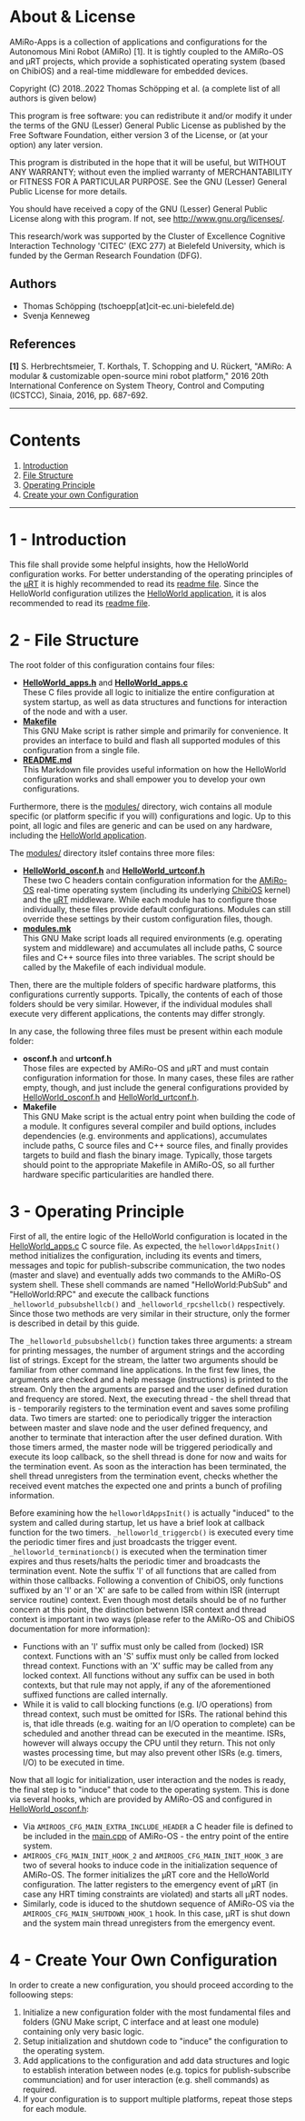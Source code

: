 About & License
===============

AMiRo-Apps is a collection of applications and configurations for the Autonomous
Mini Robot (AMiRo) [1]. It is tightly coupled to the AMiRo-OS and µRT projects,
which provide a sophisticated operating system (based on ChibiOS) and a
real-time middleware for embedded devices.

Copyright (C) 2018..2022 Thomas Schöpping et al. (a complete list of all authors
is given below)

This program is free software: you can redistribute it and/or modify it under
the terms of the GNU (Lesser) General Public License as published by the Free Software
Foundation, either version 3 of the License, or (at your option) any later
version.

This program is distributed in the hope that it will be useful, but WITHOUT ANY
WARRANTY; without even the implied warranty of MERCHANTABILITY or FITNESS FOR A
PARTICULAR PURPOSE. See the GNU (Lesser) General Public License for more details.

You should have received a copy of the GNU (Lesser) General Public License along with
this program. If not, see <http://www.gnu.org/licenses/>.

This research/work was supported by the Cluster of Excellence Cognitive
Interaction Technology 'CITEC' (EXC 277) at Bielefeld University, which is
funded by the German Research Foundation (DFG).


Authors
-------

- Thomas Schöpping (tschoepp[at]cit-ec.uni-bielefeld.de)
- Svenja Kenneweg


References
----------

**[1]** S. Herbrechtsmeier, T. Korthals, T. Schopping and U. Rückert, "AMiRo: A modular & customizable open-source mini robot platform," 2016 20th International Conference on System Theory, Control and Computing (ICSTCC), Sinaia, 2016, pp. 687-692.

[ChibiOS]: https://www.chibios.org
[AMiRo-OS]: https://gitlab.ub.uni-bielefeld.de/AMiRo/AMiRo-OS
[µRT]: https://gitlab.ub.uni-bielefeld.de/AMiRo/uRtWare

--------------------------------------------------------------------------------

Contents
========

1. [Introduction](#1-introduction)
2. [File Structure](#2-file-structure)
3. [Operating Principle](#3-operating-principle)
4. [Create your own Configuration](#4-create-your-own-configuration)


--------------------------------------------------------------------------------

1 - Introduction
================

This file shall provide some helpful insights, how the HelloWorld configuration works.
For better understanding of the operating principles of the [µRT] it is highly recommended to read its [readme file](../../middleware/uRT/README.md).
Since the HelloWorld configuration utilizes the [HelloWorld application](../../apps/HelloWorld/), it is alos recommended to read its [readme file](../../apps/HelloWorld/README.md).


2 - File Structure
==================

The root folder of this configuration contains four files:

- **[HelloWorld_apps.h](./HelloWorld_apps.h)** and **[HelloWorld_apps.c](./HelloWorld_apps.c)**<br>
  These C files provide all logic to initialize the entire configuration at system startup, as well as data structures and functions for interaction of the node and with a user.
- **[Makefile](./Makefile)**<br>
  This GNU Make script is rather simple and primarily for convenience.
  It provides an interface to build and flash all supported modules of this configuration from a single file.
- **[README.md](./README.md)**<br>
  This Markdown file provides useful information on how the HelloWorld configuration works and shall empower you to develop your own configurations.
  
Furthermore, there is the [modules/](./modules/) directory, wich contains all module specific (or platform specific if you will) configurations and logic.
Up to this point, all logic and files are generic and can be used on any hardware, including the [HelloWorld application](../../apps/HelloWorld/).

The [modules/](./modules/) directory itslef contains three more files:

- **[HelloWorld_osconf.h](./HelloWorld_osconf.h)** and **[HelloWorld_urtconf.h](./HelloWorld_urtconf.h)**<br>
  These two C headers contain configuration information for the [AMiRo-OS] real-time operating system (including its underlying [ChibiOS] kernel) and the [µRT] middleware.
  While each module has to configure those individually, these files provide default configurations.
  Modules can still override these settings by their custom configuration files, though.
- **[modules.mk](./modules/modules.mk)**<br>
  This GNU Make script loads all required environments (e.g. operating system and middleware) and accumulates all include paths, C source files and C++ source files into three variables.
  The script should be called by the Makefile of each individual module.

Then, there are the multiple folders of specific hardware platforms, this configurations currently supports.
Tpically, the contents of each of those folders should be very similar.
However, if the individual modules shall execute very different applications, the contents may differ strongly.

In any case, the following three files must be present within each module folder:

- **osconf.h** and **urtconf.h**<br>
  Those files are expected by AMiRo-OS and µRT and must contain configuration information for those.
  In many cases, these files are rather empty, though, and just include the general configurations provided by [HelloWorld_osconf.h](./HelloWorld_osconf.h) and [HelloWorld_urtconf.h](./HelloWorld_urtconf.h).
- **Makefile**<br>
  This GNU Make script is the actual entry point when building the code of a module.
  It configures several compiler and build options, includes dependencies (e.g. environments and applications), accumulates include paths, C source files and C++ source files, and finally provides targets to build and flash the binary image.
  Typically, those targets should point to the appropriate Makefile in AMiRo-OS, so all further hardware specific particularities are handled there.


3 - Operating Principle
=======================

First of all, the entire logic of the HelloWorld configuration is located in the [HelloWorld_apps.c](./HelloWorld_apps.c) C source file.
As expected, the `helloworldAppsInit()` method initializes the configuration, including its events and timers, messages and topic for publish-subscribe communication, the two nodes (master and slave) and eventually adds two commands to the AMiRo-OS system shell.
These shell commands are named "HelloWorld:PubSub" and "HelloWorld:RPC" and execute the callback functions `_helloworld_pubsubshellcb()` and `_helloworld_rpcshellcb()` respectively.
Since those two methods are very similar in their structure, only the former is described in detail by this guide.

The `_helloworld_pubsubshellcb()` function takes three arguments: a stream for printing messages, the number of argument strings and the according list of strings.
Except for the stream, the latter two arguments should be familiar from other command line applications.
In the first few lines, the arguments are checked and a help message (instructions) is printed to the stream.
Only then the arguments are parsed and the user defined duration and frequency are stored.
Next, the executing thread - the shell thread that is - temporarily registers to the termination event and saves some profiling data.
Two timers are started: one to periodically trigger the interaction between master and slave node and the user defined frequency, and another to terminate that interaction after the user defined duration.
With those timers armed, the master node will be triggered periodically and execute its loop callback, so the shell thread is done for now and waits for the termination event.
As soon as the interaction has been terminated, the shell thread unregisters from the termination event, checks whether the received event matches the expected one and prints a bunch of profiling information.

Before examining how the `helloworldAppsInit()` is actually "induced" to the system and called during startup, let us have a brief look at callback function for the two timers.
`_helloworld_triggercb()` is executed every time the periodic timer fires and just broadcasts the trigger event.
`_helloworld_terminationcb()` is executed when the termination timer expires and thus resets/halts the periodic timer and broadcasts the termination event.
Note the suffix 'I' of all functions that are called from within those callbacks.
Following a convention of ChibiOS, only functions suffixed by an 'I' or an 'X' are safe to be called from within ISR (interrupt service routine) context.
Even though most details should be of no further concern at this point, the distinction betwenn ISR context and thread context is important in two ways (please refer to the AMiRo-OS and ChibiOS documentation for more information):

- Functions with an 'I' suffix must only be called from (locked) ISR context.
  Functions with an 'S' suffix must only be called from locked thread context.
  Functions with an 'X' suffic may be called from any locked context.
  All functions without any suffix can be used in both contexts, but that rule may not apply, if any of the aforementioned suffixed functions are called internally.
- While it is valid to call blocking functions (e.g. I/O operations) from thread context, such must be omitted for ISRs.
  The rational behind this is, that idle threads (e.g. waiting for an I/O operation to complete) can be scheduled and another thread can be executed in the meantime.
  ISRs, however will always occupy the CPU until they return.
  This not only wastes processing time, but may also prevent other ISRs (e.g. timers, I/O) to be executed in time.

Now that all logic for initialization, user interaction and the nodes is ready, the final step is to "induce" that code to the operating system.
This is done via several hooks, which are provided by AMiRo-OS and configured in [HelloWorld_osconf.h](./HelloWorld_osconf.h):

- Via `AMIROOS_CFG_MAIN_EXTRA_INCLUDE_HEADER` a C header file is defined to be included in the [main.cpp](../../os/AMiRo-OS/core/src/main.cpp) of AMiRo-OS - the entry point of the entire system.
- `AMIROOS_CFG_MAIN_INIT_HOOK_2` and `AMIROOS_CFG_MAIN_INIT_HOOK_3` are two of several hooks to induce code in the initialization sequence of AMiRo-OS.
  The former initializes the µRT core and the HelloWorld configuration.
  The latter registers to the emergency event of µRT (in case any HRT timing constraints are violated) and starts all µRT nodes.
- Similarly, code is iduced to the shutdown sequence of AMiRo-OS via the `AMIROOS_CFG_MAIN_SHUTDOWN_HOOK_1` hook.
  In this case, µRT is shut down and the system main thread unregisters from the emergency event.


4 - Create Your Own Configuration
==================================

In order to create a new configuration, you should proceed according to the folloowing steps:

1. Initialize a new configuration folder with the most fundamental files and folders (GNU Make script, C interface and at least one module) containing only very basic logic.
2. Setup initialization and shutdown code to "induce" the configuration to the operating system.
3. Add applications to the configuration and add data structures and logic to establish interation between nodes (e.g. topics for publish-subscribe communciation) and for user interaction (e.g. shell commands) as required.
4. If your configuration is to support multiple platforms, repeat those steps for each module.

